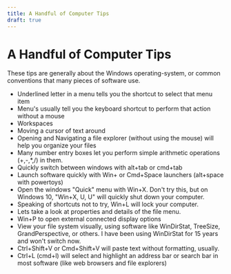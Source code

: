 ```yaml
---
title: A Handful of Computer Tips
draft: true
---
```

# A Handful of Computer Tips
These tips are generally about the Windows operating-system, or common conventions that many pieces of software use. 

- Underlined letter in a menu tells you the shortcut to select that menu item
- Menu's usually tell you the keyboard shortcut to perform that action without a mouse
- Workspaces
- Moving a cursor of text around
- Opening and Navigating a file explorer (without using the mouse) will help you organize your files
- Many number entry boxes let you perform simple arithmetic operations (+,-,*,/) in them.
- Quickly switch between windows with alt+tab or cmd+tab
- Launch software quickly with Win+ or Cmd+Space launchers (alt+space with powertoys)
- Open the windows "Quick" menu with Win+X. Don't try this, but on Windows 10, "Win+X, U, U" will quickly shut down your computer. 
- Speaking of shortcuts not to try, Win+L will lock your computer.
- Lets take a look at properties and details of the file menu.
- Win+P to open external connected display options
- View your file system visually, using software like WinDirStat, TreeSize, GrandPerspective, or others. I have been using WinDirStat for 15 years and won't switch now.
- Ctrl+Shift+V or Cmd+Shift+V will paste text without formatting, usually.
- Ctrl+L (cmd+l) will select and highlight an address bar or search bar in most software (like web browsers and file explorers)
